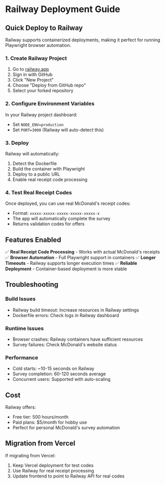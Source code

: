 # Railway Deployment Guide

## Quick Deploy to Railway

Railway supports containerized deployments, making it perfect for running Playwright browser automation.

### 1. Create Railway Project

1. Go to [railway.app](https://railway.app)
2. Sign in with GitHub
3. Click "New Project"
4. Choose "Deploy from GitHub repo"
5. Select your forked repository

### 2. Configure Environment Variables

In your Railway project dashboard:
- Set `NODE_ENV=production`
- Set `PORT=3000` (Railway will auto-detect this)

### 3. Deploy

Railway will automatically:
1. Detect the Dockerfile
2. Build the container with Playwright
3. Deploy to a public URL
4. Enable real receipt code processing

### 4. Test Real Receipt Codes

Once deployed, you can use real McDonald's receipt codes:
- Format: `xxxxx-xxxxx-xxxxx-xxxxx-xxxxx-x`
- The app will automatically complete the survey
- Returns validation codes for offers

## Features Enabled

✅ **Real Receipt Code Processing** - Works with actual McDonald's receipts
✅ **Browser Automation** - Full Playwright support in containers
✅ **Longer Timeouts** - Railway supports longer execution times
✅ **Reliable Deployment** - Container-based deployment is more stable

## Troubleshooting

### Build Issues
- Railway build timeout: Increase resources in Railway settings
- Dockerfile errors: Check logs in Railway dashboard

### Runtime Issues
- Browser crashes: Railway containers have sufficient resources
- Survey failures: Check McDonald's website status

### Performance
- Cold starts: ~10-15 seconds on Railway
- Survey completion: 60-120 seconds average
- Concurrent users: Supported with auto-scaling

## Cost

Railway offers:
- Free tier: 500 hours/month
- Paid plans: $5/month for hobby use
- Perfect for personal McDonald's survey automation

## Migration from Vercel

If migrating from Vercel:
1. Keep Vercel deployment for test codes
2. Use Railway for real receipt processing
3. Update frontend to point to Railway API for real codes